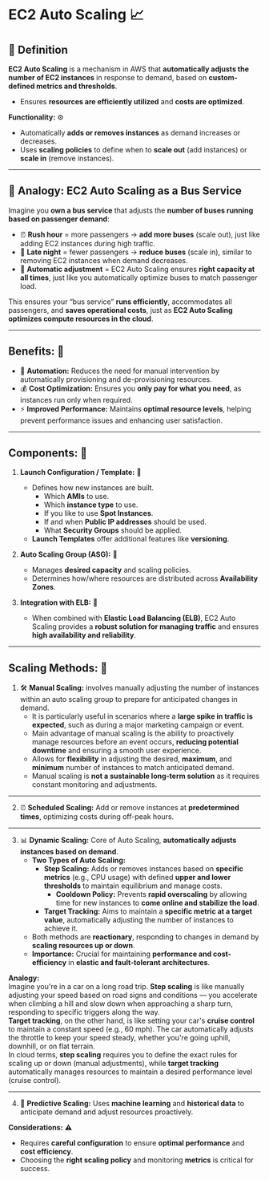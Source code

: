 # EC2 Auto Scaling 📈

## 🧩 Definition
**EC2 Auto Scaling** is a mechanism in AWS that **automatically adjusts the number of EC2 instances** in response to demand, based on **custom-defined metrics and thresholds**.  
- Ensures **resources are efficiently utilized** and **costs are optimized**.  

**Functionality:** ⚙️  
- Automatically **adds or removes instances** as demand increases or decreases.  
- Uses **scaling policies** to define when to **scale out** (add instances) or **scale in** (remove instances).  

---

## 🚌 Analogy: EC2 Auto Scaling as a Bus Service
Imagine you **own a bus service** that adjusts the **number of buses running based on passenger demand**:  

- ⏰ **Rush hour** = more passengers → **add more buses** (scale out), just like adding EC2 instances during high traffic.  
- 🌙 **Late night** = fewer passengers → **reduce buses** (scale in), similar to removing EC2 instances when demand decreases.  
- 🔄 **Automatic adjustment** = EC2 Auto Scaling ensures **right capacity at all times**, just like you automatically optimize buses to match passenger load.  

This ensures your “bus service” **runs efficiently**, accommodates all passengers, and **saves operational costs**, just as **EC2 Auto Scaling optimizes compute resources in the cloud**.

---

## Benefits: 🌟  

- 🤖 **Automation:** Reduces the need for manual intervention by automatically provisioning and de-provisioning resources.  
- 💰 **Cost Optimization:** Ensures you **only pay for what you need**, as instances run only when required.  
- ⚡ **Improved Performance:** Maintains **optimal resource levels**, helping prevent performance issues and enhancing user satisfaction.  

---

## Components: 🧩  

1. **Launch Configuration / Template:** 📝  
   - Defines how new instances are built.  
        - Which **AMIs** to use.
        - Which **instance type** to use.
        - If you like to use **Spot Instances**.
        - If and when **Public IP addresses** should be used.
        - What **Security Groups** should be applied.
   - **Launch Templates** offer additional features like **versioning**.  

2. **Auto Scaling Group (ASG):** 👥  
   - Manages **desired capacity** and scaling policies.  
   - Determines how/where resources are distributed across **Availability Zones**.  

3. **Integration with ELB:** 🔗  
   - When combined with **Elastic Load Balancing (ELB)**, EC2 Auto Scaling provides a **robust solution for managing traffic** and ensures **high availability and reliability**.  

---

## Scaling Methods: 🚀  

1. 🛠️ **Manual Scaling:** involves manually adjusting the number of instances within an auto scaling group to prepare for anticipated changes in demand. 
    - It is particularly useful in scenarios where a **large spike in traffic is expected**, such as during a major marketing campaign or event.
    - Main advantage of manual scaling is the ability to proactively manage resources before an event occurs, **reducing potential downtime** and ensuring a smooth user experience.
    - Allows for **flexibility** in adjusting the desired, **maximum**, and **minimum** number of instances to match anticipated demand.
    - Manual scaling is **not a sustainable long-term solution** as it requires constant monitoring and adjustments.

--- 

2. ⏰ **Scheduled Scaling:** Add or remove instances at **predetermined times**, optimizing costs during off-peak hours.

---

3. 📊 **Dynamic Scaling:** Core of Auto Scaling, **automatically adjusts instances based on demand**.  
    - **Two Types of Auto Scaling:**
        - **Step Scaling:** Adds or removes instances based on **specific metrics** (e.g., CPU usage) with defined **upper and lower thresholds** to maintain equilibrium and manage costs. 
            - **Cooldown Policy:** Prevents **rapid overscaling** by allowing time for new instances to **come online and stabilize the load**.  
        - **Target Tracking:** Aims to maintain a **specific metric at a target value**, automatically adjusting the number of instances to achieve it.   
    - Both methods are **reactionary**, responding to changes in demand by **scaling resources up or down**.  
    - **Importance:** Crucial for maintaining **performance and cost-efficiency** in **elastic and fault-tolerant architectures**.

  **Analogy:**  
  Imagine you're in a car on a long road trip. **Step scaling** is like manually adjusting your speed based on road signs and conditions — you accelerate when climbing a hill and slow down when approaching a sharp turn, responding to specific triggers along the way.  
  **Target tracking**, on the other hand, is like setting your car's **cruise control** to maintain a constant speed (e.g., 60 mph). The car automatically adjusts the throttle to keep your speed steady, whether you're going uphill, downhill, or on flat terrain.  
  In cloud terms, **step scaling** requires you to define the exact rules for scaling up or down (manual adjustments), while **target tracking** automatically manages resources to maintain a desired performance level (cruise control).

---

4. 🤖 **Predictive Scaling:** Uses **machine learning** and **historical data** to anticipate demand and adjust resources proactively.  

**Considerations:** ⚠️  
- Requires **careful configuration** to ensure **optimal performance** and **cost efficiency**.  
- Choosing the **right scaling policy** and monitoring **metrics** is critical for success.
